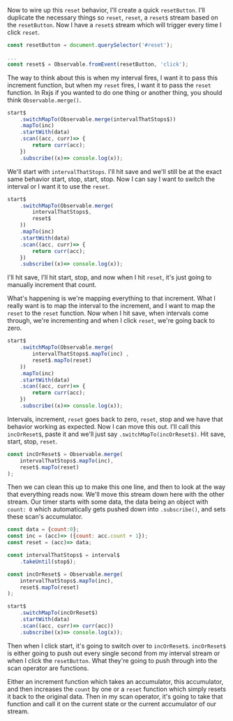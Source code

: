 Now to wire up this `reset` behavior, I'll create a quick `resetButton`. I'll duplicate the necessary things so `reset`, `reset`, a `reset$` stream based on the `resetButton`. Now I have a `reset$` stream which will trigger every time I click `reset`.

```javascript
const resetButton = document.querySelector('#reset');

...
const reset$ = Observable.fromEvent(resetButton, 'click');
```

The way to think about this is when my interval fires, I want it to pass this increment function, but when my `reset` fires, I want it to pass the `reset` function. In Rxjs if you wanted to do one thing or another thing, you should think `Observable.merge()`.

```javascript
start$
	.switchMapTo(Observable.merge(intervalThatStops$))
	.mapTo(inc)
	.startWith(data)
	.scan((acc, curr)=> {
		return curr(acc);
	})
	.subscribe((x)=> console.log(x));
```
 
We'll start with `intervalThatStops`. I'll hit save and we'll still be at the exact same behavior start, stop, start, stop. Now I can say I want to switch the interval or I want it to use the `reset`. 

```javascript
start$
	.switchMapTo(Observable.merge(
		intervalThatStops$,
		reset$
	))
	.mapTo(inc)
	.startWith(data)
	.scan((acc, curr)=> {
		return curr(acc);
	})
	.subscribe((x)=> console.log(x));
```

I'll hit save, I'll hit start, stop, and now when I hit `reset`, it's just going to manually increment that count.

What's happening is we're mapping everything to that increment. What I really want is to map the interval to the increment, and I want to map the `reset` to the `reset` function. Now when I hit save, when intervals come through, we're incrementing and when I click `reset`, we're going back to zero.

```javascript
start$
	.switchMapTo(Observable.merge(
		intervalThatStops$.mapTo(inc) ,
		reset$.mapTo(reset)
	))
	.mapTo(inc)
	.startWith(data)
	.scan((acc, curr)=> {
		return curr(acc);
	})
	.subscribe((x)=> console.log(x));
```

Intervals, increment, `reset` goes back to zero, `reset`, stop and we have that behavior working as expected. Now I can move this out. I'll call this `incOrReset$`, paste it and we'll just say `.switchMapTo(incOrReset$)`. Hit save, start, stop, `reset`.

```javascript
const incOrReset$ = Observable.merge(
	intervalThatStops$.mapTo(inc),
	reset$.mapTo(reset)
);
```

Then we can clean this up to make this one line, and then to look at the way that everything reads now. We'll move this stream down here with the other stream. Our timer starts with some data, the data being an object with `count: 0` which automatically gets pushed down into `.subscribe()`, and sets these scan's accumulator.

```javascript
const data = {count:0};
const inc = (acc)=> ({count: acc.count + 1});
const reset = (acc)=> data;

const intervalThatStops$ = interval$
	.takeUntil(stop$);

const incOrReset$ = Observable.merge(
	intervalThatStops$.mapTo(inc),
	reset$.mapTo(reset)
);

start$
	.switchMapTo(incOrReset$)
	.startWith(data)
	.scan((acc, curr)=> curr(acc))
	.subscribe((x)=> console.log(x));
```

Then when I click start, it's going to switch over to `incOrReset$`. `incOrReset$` is either going to push out every single second from my interval stream or when I click the `resetButton`. What they're going to push through into the scan operator are functions.

Either an increment function which takes an accumulator, this accumulator, and then increases the `count` by one or a `reset` function which simply resets it back to the original data. Then in my scan operator, it's going to take that function and call it on the current state or the current accumulator of our stream.